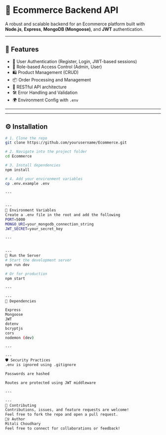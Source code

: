 # 🛒 Ecommerce Backend API

A robust and scalable backend for an Ecommerce platform built with **Node.js**, **Express**, **MongoDB (Mongoose)**, and **JWT** authentication.

---

## 🚀 Features

- 🔐 User Authentication (Register, Login, JWT-based sessions)
- 👤 Role-based Access Control (Admin, User)
- 🛍️ Product Management (CRUD)
- 📦 Order Processing and Management
- 📄 RESTful API architecture
- 🛠️ Error Handling and Validation
- 🌍 Environment Config with `.env`

---


---

## ⚙️ Installation

```bash
# 1. Clone the repo
git clone https://github.com/yourusername/Ecommerce.git

# 2. Navigate into the project folder
cd Ecommerce

# 3. Install dependencies
npm install

# 4. Add your environment variables
cp .env.example .env

---


---
📌 Environment Variables
Create a .env file in the root and add the following
PORT=5000
MONGO_URI=your_mongodb_connection_string
JWT_SECRET=your_secret_key

---


---
🧪 Run the Server
# Start the development server
npm run dev

# Or for production
npm start

---

---
📌 Dependencies

Express
Mongoose
JWT
dotenv
bcryptjs
cors
nodemon (dev)

---

---
🛡️ Security Practices
.env is ignored using .gitignore

Passwords are hashed

Routes are protected using JWT middleware

---

---
🤝 Contributing
Contributions, issues, and feature requests are welcome!
Feel free to fork the repo and open a pull request.
🙋‍♀️ Author
Mitali Choudhary
Feel free to connect for collaborations or feedback!
